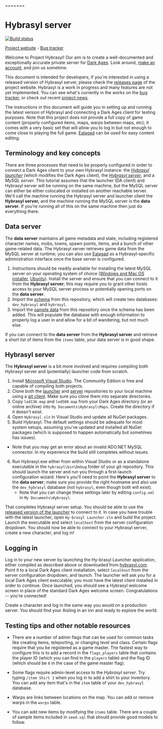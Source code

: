 =======
# Hybrasyl server

[![Build status](https://ci.appveyor.com/api/projects/status/qx1g0etqkhlt1qw3/branch/master?svg=true)](https://ci.appveyor.com/project/Hybrasyl/server/branch/master)

[Project website](http://hybrasyl.com/) - [Bug tracker](https://hybrasyl.atlassian.net/secure/Dashboard.jspa)

Welcome to Project Hybrasyl! Our aim is to create a well-documented and exceptionally accurate private server for [Dark Ages](http://www.darkages.com). Look around, [make an account](https://www.hybrasyl.com/accounts/sign_up), and join us sometime.

This document is intended for developers; if you're interested in using a released version of Hybrasyl server, please check the [releases page](https://www.hybrasyl.com/releases) of the project website. Hybrasyl is a work in progress and many features are not yet implemented. You can see what's currently in the works on the [bug tracker](https://hybrasyl.atlassian.net/), or check out recent [project news](https://www.hybrasyl.com/).

The instructions in this document will guide you in setting up and running the latest version of Hybrasyl and connecting a Dark Ages client for testing purposes. Note that this project does not provide a full copy of game content (properly configured items, maps, warps between maps, etc); it comes with a very basic set that will allow you to log in but not enough to come close to playing the full game. [Ealagad](https://github.com/hybrasyl/ealagad) can be used for easy content editing.

## Terminology and key concepts
There are three processes that need to be properly configured in order to connect a Dark Ages client to your own Hybrasyl instance: the *[Hybrasyl launcher](https://github.com/hybrasyl/launcher)* (which modifies the Dark Ages client), the *[Hybrasyl server](https://github.com/hybrasyl/server)*, and a *MySQL server*. This tutorial assumes that the launcher (DA client) and Hybrasyl server will be running on the same machine, but the MySQL server can either be either colocated or installed on another reachable server. We'll call the machine running the Hybrasyl server and launcher client the **Hybrasyl server,** and the machine running the MySQL server is the **data server**. If you're running all of this on the same machine then just do everything there.

## Data server
The **data server** maintains all game metadata and state, including registered character names, mobs, towns, spawn points, items, and a bunch of other game-related data. The Hybrasyl server retrieves game data from the MySQL server at runtime; you can also use [Ealagad](https://github.com/hybrasyl/ealagad) as a Hybrasyl-specific administration interface once the base server is configured.

1. Instructions should be readily available for installing the latest MySQL server on your operating system of choice ([Windows and Mac OS installer](https://dev.mysql.com/downloads/installer/), [Ubuntu](https://help.ubuntu.com/12.04/serverguide/mysql.html)). Install the server and ensure that you can connect to it from the **Hybrasyl server**; this may require you to grant other hosts access to your MySQL server process or potentially opening ports on the **data server**.
2. Import the [schema](https://github.com/hybrasyl/server/blob/master/schema.sql) from this repository, which will create two databases: `dev_hybrasyl` and `hybrasyl`.
3. Import the [sample data](https://github.com/hybrasyl/server/blob/master/seed.sql) from this repository once the schema has been added. This will populate the database with enough information to properly log a user in and allow for a bit of wandering, but not much else.

If you can connect to the **data server** from the **Hybrasyl server** and retrieve a short list of items from the `items` table, your data server is in good shape.

## Hybrasyl server
The **Hybrasyl server** is a bit more involved and requires compiling both Hybrasyl server and (potentially) launcher code from scratch.

1. Install [Microsoft Visual Studio](https://www.visualstudio.com/en-us/downloads/visual-studio-2015-downloads-vs.aspx). The Community Edition is free and capable of compiling both projects.
2. Clone both the [launcher](https://github.com/hybrasyl/launcher) and [server](https://github.com/hybrasyl/server) repositories to your local machine using a [git client](https://git-scm.com/downloads/guis). Make sure you clone them into separate directories.
3. Copy `lod136.map` and `lod500.map` from your Dark Ages directory (or an online archive) into `My Documents\Hybrasyl\Maps`. Create the directory if it doesn't exist.
4. Open `Hybrasyl.sln` in Visual Studio and update all NuGet packages.
5. Build Hybrasyl. The default settings should be adequate for most system setups, assuming you've updated and installed all NuGet packages (which is supposed to happen automatically but sometimes has issues).
  - Note that you may get an error about an invalid ADO.NET MySQL connector. In my experience the build still completes without issues.
6. Run Hybrasyl.exe either from within Visual Studio or as a standalone executable in the `hybrasyl\bin\Debug` folder of your git repository. This should launch the server and run you through a first-launch configuration wizard. Here's you'll need to point the **Hybrasyl server** to the **data server**; make sure you provide the right hostname and also use the `dev_hybrasyl` database (not `hybrasyl`, even though both will exist).
    - Note that you can change these settings later by editing `config.xml` in `My Documents\Hybrasyl`.

That completes Hybrasyl server setup. You should be able to use the [released version of the launcher](https://www.hybrasyl.com/releases) to connect to it. In case you have trouble with the latest launcher, open `Hy-brasyl Launcher.sln` and build the project. Launch the executable and select `localhost` from the server configuration dropdown. You should now be able to connect to your Hybrasyl server, create a new character, and log in!

## Logging in

Log in to your new server by launching the Hy-brasyl Launcher application, either compiled as described above or downloaded from [hybrasyl.com](https://www.hybrasyl.com/). Point it to a local Dark Ages client installation, select `localhost` from the server configuration dropdown, and launch. The launcher will ask you for a local Dark Ages client executable; you must have the latest client installed in order to continue. Once launched, you should see a Hybrasyl welcome screen in place of the standard Dark Ages welcome screen. Congratulations -- you're connected!

Create a character and log in the same way you would on a production server. You should find your Aisling in an inn and ready to explore the world.

## Testing tips and other notable resources

* There are a number of admin flags that can be used for common tasks like creating items, teleporting, or changing level and class. Certain flags require that you be registered as a game master. The fastest way to configure this is to add a record in the `flags_players` table that contains the player ID (which you can find in the `players` table) and the flag ID (which should be `0` in the case of the game master flag).

* Some flags require admin-level access to the *Hybrasyl server*. Try typing `/item Shirt 1` when you log in to add a shirt to your inventory. You can add any item that's in the `item` table of your `dev_hybrasyl` database.

* Warps are links between locations on the map. You can add or remove warps in the `warps` table.

* You can add new items by modifying the `items` table. There are a couple of sample items included in `seed.sql` that should provide good models to follow.
